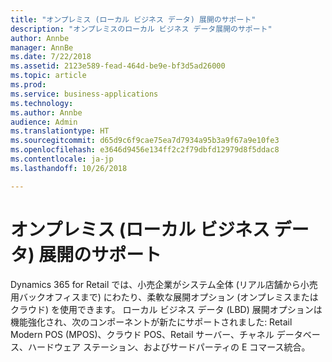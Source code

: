 ```yaml
---
title: "オンプレミス (ローカル ビジネス データ) 展開のサポート"
description: "オンプレミスのローカル ビジネス データ展開のサポート"
author: Annbe
manager: AnnBe
ms.date: 7/22/2018
ms.assetid: 2123e589-fead-464d-be9e-bf3d5ad26000
ms.topic: article
ms.prod: 
ms.service: business-applications
ms.technology: 
ms.author: Annbe
audience: Admin
ms.translationtype: HT
ms.sourcegitcommit: d65d9c6f9cae75ea7d7934a95b3a9f67a9e10fe3
ms.openlocfilehash: e3646d9456e134ff2c2f79dbfd12979d8f5ddac8
ms.contentlocale: ja-jp
ms.lasthandoff: 10/26/2018

---
```

#  <a name="support-for-on-premises-local-business-data-deployments"></a>オンプレミス (ローカル ビジネス データ) 展開のサポート



Dynamics 365 for Retail では、小売企業がシステム全体 (リアル店舗から小売用バックオフィスまで) にわたり、柔軟な展開オプション (オンプレミスまたはクラウド) を使用できます。 ローカル ビジネス データ (LBD) 展開オプションは機能強化され、次のコンポーネントが新たにサポートされました: Retail Modern POS (MPOS)、クラウド POS、Retail サーバー、チャネル データベース、ハードウェア ステーション、およびサードパーティの E コマース統合。

